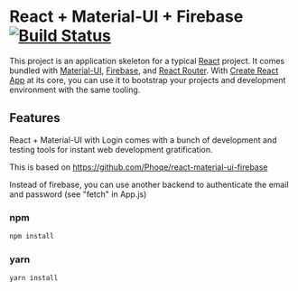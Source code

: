 # React + Material-UI + Firebase [![Build Status](https://travis-ci.org/Phoqe/react-material-ui-firebase.svg?branch=master)](https://travis-ci.org/Phoqe/react-material-ui-firebase)

This project is an application skeleton for a typical [React](https://reactjs.org) project. It comes bundled with [Material-UI](https://material-ui.com), [Firebase](https://firebase.google.com), and [React Router](https://reacttraining.com/react-router). With [Create React App](https://facebook.github.io/create-react-app) at its core, you can use it to bootstrap your projects and development environment with the same tooling.

## Features

React + Material-UI with Login comes with a bunch of development and testing tools for instant web development gratification.

This is based on
https://github.com/Phoqe/react-material-ui-firebase


Instead of firebase, you can use another backend to authenticate the email and password (see "fetch" in App.js)

### npm

```sh
npm install
```

### yarn

```sh
yarn install
```
